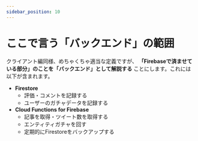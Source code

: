 ```yaml
---
sidebar_position: 10
---
```


# ここで言う「バックエンド」の範囲

クライアント編同様、めちゃくちゃ適当な定義ですが、 **「Firebaseで済ませている部分」のことを「バックエンド」として解説する** ことにします。これには以下が含まれます。

- **Firestore**
  - 評価・コメントを記録する
  - ユーザーのガチャデータを記録する
- **Cloud Functions for Firebase**
  - 記事を取得・ツイート数を取得する
  - エンティティガチャを回す
  - 定期的にFirestoreをバックアップする
